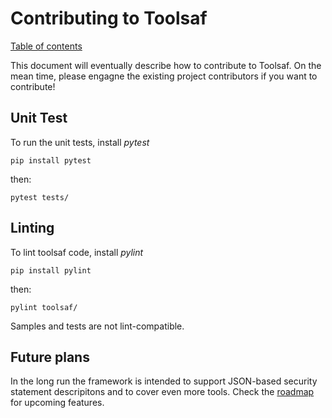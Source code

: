 # Contributing to Toolsaf

[Table of contents](README.md)

This document will eventually describe how to contribute to Toolsaf.
On the mean time, please engagne the existing project contributors if you want to contribute!

## Unit Test
To run the unit tests, install _pytest_
```shell
pip install pytest
```
then:
```shell
pytest tests/
```

## Linting
To lint toolsaf code, install _pylint_
```shell
pip install pylint
```
then:
```shell
pylint toolsaf/
```
Samples and tests are not lint-compatible.

## Future plans
In the long run the framework is intended to support JSON-based security statement descripitons and to cover even more tools. Check the [roadmap](Roadmap.md) for upcoming features.
